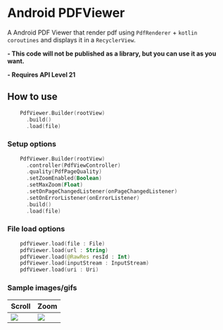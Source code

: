 # Android PDFViewer
A Android PDF Viewer that render pdf using `PdfRenderer` + `kotlin coroutines` and displays it in a `RecyclerView`.

**- This code will not be published as a library, but you can use it as you want.**

**- Requires API Level 21**

## How to use

``` kotlin
    PdfViewer.Builder(rootView)
      .build()
      .load(file)
```

### Setup options
``` kotlin
    PdfViewer.Builder(rootView)
      .controller(PdfViewController)
      .quality(PdfPageQuality)
      .setZoomEnabled(Boolean)
      .setMaxZoom(Float)
      .setOnPageChangedListener(onPageChangedListener)
      .setOnErrorListener(onErrorListener)
      .build()
      .load(file)
```

### File load options 
``` kotlin
    pdfViewer.load(file : File)
    pdfViewer.load(url : String)
    pdfViewer.load(@RawRes resId : Int)
    pdfViewer.load(inputStream : InputStream)
    pdfViewer.load(uri : Uri)
```

### Sample images/gifs

|     Scroll    |     Zoom      |
| ------------- | ------------- |
| ![](gif1.gif) |![](git2.gif)  |

